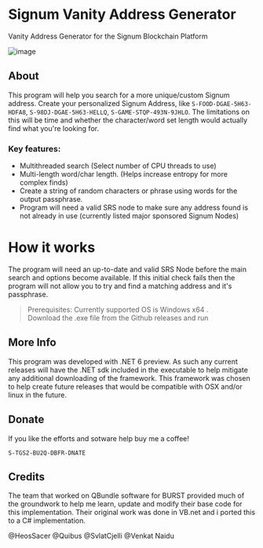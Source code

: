 # Signum Vanity Address Generator
Vanity Address Generator for the Signum Blockchain Platform

![image](https://user-images.githubusercontent.com/60077909/128460412-67968bb3-13d0-48f8-8959-dad7535eda46.png)


## About
This program will help you search for a more unique/custom Signum address. 
Create your personalized Signum Address, like `S-FOOD-DGAE-5H63-HDFA8`, `S-98DJ-DGAE-5H63-HELLQ`, `S-GAME-STQP-493N-9JHLO`.
The limitations on this will be time and whether the character/word set length would actually find what you're looking for.

### Key features:
- Multithreaded search  (Select number of CPU threads to use)
- Multi-length word/char length.  (Helps increase entropy for more complex finds)
- Create a string of random characters or phrase using words for the output passphrase.
- Program will need a valid SRS node to make sure any address found is not already in use (currently listed major sponsored Signum Nodes)


# How it works
The program will need an up-to-date and valid SRS Node before the main search and options become available.  If this initial check fails then the program will not allow you to try and find a matching address and it's passphrase.


>Prerequisites: Currently supported OS is Windows x64 .  
Download the .exe file from the Github releases and run


## More Info
This program was developed with .NET 6 preview.   As such any current releases will have the .NET sdk included in the executable to help mitigate any additional downloading of the framework.  This framework was chosen to help create future releases that would be compatible with OSX and/or linux in the future.

## Donate
If you like the efforts and sotware help buy me a coffee!

`S-TGS2-BU2Q-DBFR-DNATE`

## Credits
The team that worked on QBundle software for BURST provided much of the groundwork to help me learn, update and modify their base code for this implementation.  Their original work was done in VB.net and i ported this to a C# implementation.

@HeosSacer
@Quibus
@SvlatCjelli
@Venkat Naidu
